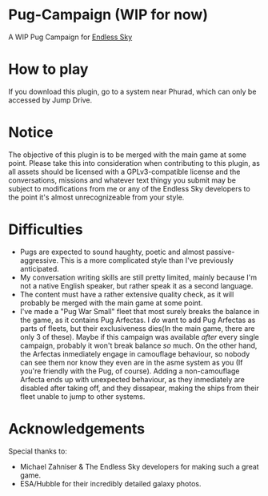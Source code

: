 # Pug-Campaign (WIP for now)
A WIP Pug Campaign for <a href=https://github.com/endless-sky/endless-sky>Endless Sky</a>

# How to play
If you download this plugin, go to a system near Phurad, which can only be accessed by Jump Drive.

# Notice
The objective of this plugin is to be merged with the main game at some point. Please take this into consideration when contributing to this plugin, as all assets should be licensed with a GPLv3-compatible license and the conversations, missions and whatever text thingy you submit may be subject to modifications from me or any of the Endless Sky developers to the point it's almost unrecognizeable from your style.

# Difficulties
- Pugs are expected to sound haughty, poetic and almost passive-aggressive. This is a more complicated style than I've previously anticipated.
- My conversation writing skills are still pretty limited, mainly because I'm not a native English speaker, but rather speak it as a second language. 
- The content must have a rather extensive quality check, as it will probably be merged with the main game at some point.
- I've made a "Pug War Small" fleet that most surely breaks the balance in the game, as it contains Pug Arfectas. I _do_ want to add Pug Arfectas as parts of fleets, but their exclusiveness dies(In the main game, there are only 3 of these). Maybe if this campaign was available _after_ every single campaign, probably it won't break balance _so_ much. On the other hand, the Arfectas inmediately engage in camouflage behaviour, so nobody can see them nor know they even are in the asme system as you (If you're friendly with the Pug, of course). Adding a non-camouflage Arfecta ends up with unexpected behaviour, as they inmediately are disabled after taking off, and they dissapear, making the ships from their fleet unable to jump to other systems.

# Acknowledgements
Special thanks to:
- Michael Zahniser & The Endless Sky developers for making such a great game.
- ESA/Hubble for their incredibly detailed galaxy photos.
